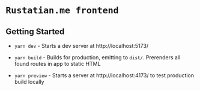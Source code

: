# `Rustatian.me frontend`

## Getting Started

-   `yarn dev` - Starts a dev server at http://localhost:5173/

-   `yarn build` - Builds for production, emitting to `dist/`. Prerenders all found routes in app to static HTML

-   `yarn preview` - Starts a server at http://localhost:4173/ to test production build locally
